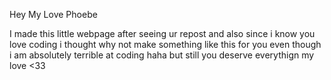 Hey My Love Phoebe 

I made this little webpage after seeing ur repost and also since i know you love coding i thought why not make
something like this for you even though i am absolutely terrible at coding haha but still you deserve everythign my love <33 
